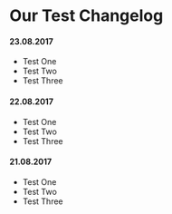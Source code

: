 # Our Test Changelog

#### 23.08.2017

* Test One
* Test Two
* Test Three

#### 22.08.2017

* Test One
* Test Two
* Test Three

#### 21.08.2017

* Test One
* Test Two
* Test Three
